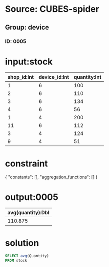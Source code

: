 # Source: CUBES-spider
## Group: device
### ID: 0005

# input:stock

| shop_id:Int | device_id:Int | quantity:Int |
|---|---|---|
| 1 | 6 | 100 |
| 2 | 6 | 110 |
| 3 | 6 | 134 |
| 4 | 6 | 56 |
| 1 | 4 | 200 |
| 11 | 6 | 112 |
| 3 | 4 | 124 |
| 9 | 4 | 51 |

# constraint

{
  "constants": [],
  "aggregation_functions": []
}

# output:0005

| avg(quantity):Dbl |
|---|
| 110.875 |

# solution

```sql
SELECT avg(Quantity)
FROM stock
```
